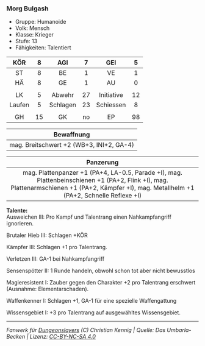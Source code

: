 ### Morg Bulgash

- Gruppe: Humanoide
- Volk: Mensch
- Klasse: Krieger
- Stufe: 13
- Fähigkeiten: Talentiert

|  KÖR   |  8  |   AGI    |  7  |    GEI     |  5  |
| :----: | :-: | :------: | :-: | :--------: | :-: |
|   ST   |  8  |    BE    |  1  |     VE     |  1  |
|   HÄ   |  8  |    GE    |  1  |     AU     |  0  |
|        |     |          |     |            |     |
|   LK   |  5  |  Abwehr  | 27  | Initiative | 12  |
| Laufen |  5  | Schlagen | 23  | Schiessen  |  8  |
|        |     |          |     |            |     |
|   GH   | 15  |    GK    | no  |     EP     | 98  |

|                Bewaffnung                |
| :--------------------------------------: |
| mag. Breitschwert +2 (WB+3, INI+2, GA-4) |

|                                                                                          Panzerung                                                                                           |
| :------------------------------------------------------------------------------------------------------------------------------------------------------------------------------------------: |
| mag. Plattenpanzer +1 (PA+4, LA-0.5, Parade +I), mag. Plattenbeinschienen +1 (PA+2, Flink +I), mag. Plattenarmschienen +1 (PA+2, Kämpfer +I), mag. Metallhelm +1 (PA+2, Schnelle Reflexe +I) |

**Talente:**  
Ausweichen III: Pro Kampf und Talentrang einen Nahkampfangriff ignorieren.

Brutaler Hieb III: Schlagen +KÖR

Kämpfer III: Schlagen +1 pro Talentrang.

Verletzen III: GA-1 bei Nahkampfangriff

Sensenspötter II: 1 Runde handeln, obwohl schon tot aber nicht bewusstlos

Magieresistent I: Zauber gegen den Charakter +2 pro Talentrang erschwert (Ausnahme: Elementarschaden).

Waffenkenner I: Schlagen +1, GA-1 für eine spezielle Waffengattung

Wissensgebiet I: +3 pro Talentrang auf ausgewähltes Wissensgebiet.

---

_Fanwerk für [Dungeonslayers](https://www.dungeonslayers.net/) (C) Christian Kennig | Quelle: Das Umbarla-Becken | Lizenz: [CC-BY-NC-SA 4.0](https://creativecommons.org/licenses/by-nc-sa/4.0/deed.de)_
